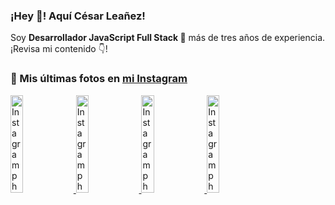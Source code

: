 <h3>¡Hey 👋! Aquí César Leañez!</h3>

<p>Soy <strong>Desarrollador JavaScript Full Stack 🚀</strong> más de tres años de experiencia.<br />¡Revisa mi contenido 👇!</p>

### 📸 Mis últimas fotos en [mi Instagram](https://instagram.com/cele)


<a href='https://instagram.com/p/C1UpuSGLQiG' target='_blank'>
  <img width='20%' src='https://instagram.flba2-1.fna.fbcdn.net/v/t51.29350-15/412513918_1325803934584302_4400498733289087214_n.jpg?stp=dst-jpg_e15&_nc_ht=instagram.flba2-1.fna.fbcdn.net&_nc_cat=106&_nc_ohc=hx_1vH1rTFQQ7kNvgH3Aogn&_nc_gid=86e2267fede3421aa2b5322e6b38ba8a&edm=APU89FABAAAA&ccb=7-5&oh=00_AYAYf9a9MlWEqwpuA4km7Crdp-__ghIoMPNhbDFMaoADjg&oe=66DEE51D&_nc_sid=bc0c2c' alt='Instagram photo' />
</a>
<a href='https://instagram.com/p/CzMY3lzxgmx' target='_blank'>
  <img width='20%' src='https://instagram.flba2-1.fna.fbcdn.net/v/t51.29350-15/398916226_819142863293745_2426123683154743297_n.webp?stp=dst-jpg_e35&_nc_ht=instagram.flba2-1.fna.fbcdn.net&_nc_cat=109&_nc_ohc=30xMChfUD7gQ7kNvgEYYu1y&edm=APU89FABAAAA&ccb=7-5&oh=00_AYDHUljFOEsAg8mZ6IrYK0Bl6af9ZsQEBReudGgmXUJfQQ&oe=66DEE40C&_nc_sid=bc0c2c' alt='Instagram photo' />
</a>
<a href='https://instagram.com/p/CygbQv4uqxM' target='_blank'>
  <img width='20%' src='https://instagram.flba2-1.fna.fbcdn.net/v/t51.29350-15/391525959_236593062741789_5868561716480810596_n.webp?stp=dst-jpg_e35&_nc_ht=instagram.flba2-1.fna.fbcdn.net&_nc_cat=109&_nc_ohc=0J2mc-HihM8Q7kNvgFfDCO3&_nc_gid=86e2267fede3421aa2b5322e6b38ba8a&edm=APU89FABAAAA&ccb=7-5&oh=00_AYC-AjEIDEKMkgfne9aVjl3GPQgJS4DDoSTJem7WqrY_zg&oe=66DEEA48&_nc_sid=bc0c2c' alt='Instagram photo' />
</a>
<a href='https://instagram.com/p/CxTmOF6vN8M' target='_blank'>
  <img width='20%' src='https://instagram.flba2-1.fna.fbcdn.net/v/t51.29350-15/378565944_323878180141713_8920720304536029091_n.jpg?stp=dst-jpg_e15&_nc_ht=instagram.flba2-1.fna.fbcdn.net&_nc_cat=109&_nc_ohc=GM1LmdlKl3gQ7kNvgG1627U&_nc_gid=86e2267fede3421aa2b5322e6b38ba8a&edm=APU89FABAAAA&ccb=7-5&oh=00_AYDqB8xH38AIl87LQVKF6PtIkYygUeziHX6EsonAAIJaYA&oe=66DEE412&_nc_sid=bc0c2c' alt='Instagram photo' />
</a>
